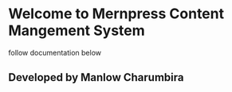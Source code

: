 # Welcome to Mernpress Content Mangement System
follow documentation below

## Developed by Manlow Charumbira